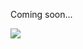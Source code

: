 Coming soon...

![](https://user-images.githubusercontent.com/381432/127721984-d4129e5d-2031-4576-8b94-21cda81af586.gif)
